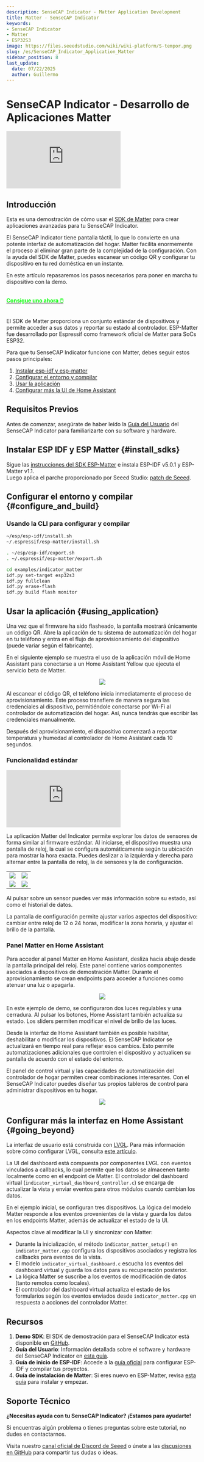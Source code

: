 ```yaml
---
description: SenseCAP Indicator - Matter Application Development
title: Matter - SenseCAP Indicator
keywords:
- SenseCAP Indicator
- Matter
- ESP32S3
image: https://files.seeedstudio.com/wiki/wiki-platform/S-tempor.png
slug: /es/SenseCAP_Indicator_Application_Matter
sidebar_position: 8
last_update:
  date: 07/22/2025
  author: Guillermo
---
```


# SenseCAP Indicator - Desarrollo de Aplicaciones Matter

<iframe class="youtube-video" src="https://www.youtube.com/embed/LCIWqwmCZ54" title="YouTube video player" frameborder="0" allow="accelerometer; autoplay; clipboard-write; encrypted-media; gyroscope; picture-in-picture; web-share" allowfullscreen></iframe>

## Introducción

Esta es una demostración de cómo usar el [SDK de Matter](https://project-chip.github.io/connectedhomeip-doc/index.html) para crear aplicaciones avanzadas para tu SenseCAP Indicator.

El SenseCAP Indicator tiene pantalla táctil, lo que lo convierte en una potente interfaz de automatización del hogar. Matter facilita enormemente el proceso al eliminar gran parte de la complejidad de la configuración. Con la ayuda del SDK de Matter, puedes escanear un código QR y configurar tu dispositivo en tu red doméstica en un instante.

En este artículo repasaremos los pasos necesarios para poner en marcha tu dispositivo con la demo.

<br />

<div class="get_one_now_container" style={{textAlign: 'center'}}>
    <a class="get_one_now_item" href="https://www.seeedstudio.com/SenseCAP-Indicator-D1-p-5643.html" target="_blank" rel="noopener noreferrer">
            <strong><span><font color={'FFFFFF'} size={"4"}> Consigue uno ahora 🖱️</font></span></strong>
    </a>
</div>

<br />

El SDK de Matter proporciona un conjunto estándar de dispositivos y permite acceder a sus datos y reportar su estado al controlador. ESP-Matter fue desarrollado por Espressif como framework oficial de Matter para SoCs ESP32.

Para que tu SenseCAP Indicator funcione con Matter, debes seguir estos pasos principales:

1. [Instalar esp-idf y esp-matter](#install_sdks)  
2. [Configurar el entorno y compilar](#configure_and_build)  
3. [Usar la aplicación](#using_application)  
4. [Configurar más la UI de Home Assistant](#going_beyond)  

## Requisitos Previos

Antes de comenzar, asegúrate de haber leído la [Guía del Usuario](/Sensor/SenseCAP/SenseCAP_Indicator/Get_started_with_SenseCAP_Indicator) del SenseCAP Indicator para familiarizarte con su software y hardware.

## Instalar ESP IDF y ESP Matter {#install_sdks}

Sigue las [instrucciones del SDK ESP-Matter](https://docs.espressif.com/projects/esp-matter/en/latest/esp32/developing.html#getting-the-repositories) e instala ESP-IDF v5.0.1 y ESP-Matter v1.1.  
Luego aplica el parche proporcionado por Seeed Studio: [patch de Seeed](https://github.com/Seeed-Solution/SenseCAP_Indicator_ESP32/tree/main/tools/patch).

## Configurar el entorno y compilar {#configure_and_build}

### Usando la CLI para configurar y compilar

```sh
~/esp/esp-idf/install.sh
~/.espressif/esp-matter/install.sh

. ~/esp/esp-idf/export.sh
. ~/.espressif/esp-matter/export.sh

cd examples/indicator_matter
idf.py set-target esp32s3
idf.py fullclean
idf.py erase-flash
idf.py build flash monitor
```

## Usar la aplicación {#using_application}

Una vez que el firmware ha sido flasheado, la pantalla mostrará únicamente un código QR. Abre la aplicación de tu sistema de automatización del hogar en tu teléfono y entra en el flujo de aprovisionamiento del dispositivo (puede variar según el fabricante).

En el siguiente ejemplo se muestra el uso de la aplicación móvil de Home Assistant para conectarse a un Home Assistant Yellow que ejecuta el servicio beta de Matter.

<div align="center"><img width={480} src="https://files.seeedstudio.com/wiki/SenseCAP/SenseCAP_Indicator/indicator-matter-1.jpg"/></div>

Al escanear el código QR, el teléfono inicia inmediatamente el proceso de aprovisionamiento. Este proceso transfiere de manera segura las credenciales al dispositivo, permitiéndole conectarse por Wi-Fi al controlador de automatización del hogar. Así, nunca tendrás que escribir las credenciales manualmente.

Después del aprovisionamiento, el dispositivo comenzará a reportar temperatura y humedad al controlador de Home Assistant cada 10 segundos.

### Funcionalidad estándar

<iframe class="youtube-video" src="https://www.youtube.com/embed/mBhrYeyQQeg" title="Reproductor de video de YouTube" frameborder="0" allow="accelerometer; autoplay; clipboard-write; encrypted-media; gyroscope; picture-in-picture; web-share" allowfullscreen></iframe>

La aplicación Matter del Indicator permite explorar los datos de sensores de forma similar al firmware estándar. Al iniciarse, el dispositivo muestra una pantalla de reloj, la cual se configura automáticamente según tu ubicación para mostrar la hora exacta. Puedes deslizar a la izquierda y derecha para alternar entre la pantalla de reloj, la de sensores y la de configuración.

<div class="table-center">
  <table align="center">
    <tr>
        <td><div style={{textAlign:'center'}}><img src="https://files.seeedstudio.com/wiki/SenseCAP/SenseCAP_Indicator/indicator-matter-2.jpg" style={{width:480, height:'auto'}}/></div></td>
        <td><div style={{textAlign:'center'}}><img src="https://files.seeedstudio.com/wiki/SenseCAP/SenseCAP_Indicator/indicator-matter-3.jpg" style={{width:480, height:'auto'}}/></div></td>
    </tr>
    <tr>
        <td><div style={{textAlign:'center'}}><img src="https://files.seeedstudio.com/wiki/SenseCAP/SenseCAP_Indicator/indicator-matter-4.jpg" style={{width:480, height:'auto'}}/></div></td>
        <td><div style={{textAlign:'center'}}><img src="https://files.seeedstudio.com/wiki/SenseCAP/SenseCAP_Indicator/indicator-matter-5.jpg" style={{width:480, height:'auto'}}/></div></td>
    </tr>
  </table>
</div>

Al pulsar sobre un sensor puedes ver más información sobre su estado, así como el historial de datos.

La pantalla de configuración permite ajustar varios aspectos del dispositivo: cambiar entre reloj de 12 o 24 horas, modificar la zona horaria, y ajustar el brillo de la pantalla.

### Panel Matter en Home Assistant

Para acceder al panel Matter en Home Assistant, desliza hacia abajo desde la pantalla principal del reloj. Este panel contiene varios componentes asociados a dispositivos de demostración Matter. Durante el aprovisionamiento se crean endpoints para acceder a funciones como atenuar una luz o apagarla.

<div align="center"><img width={480} src="https://files.seeedstudio.com/wiki/SenseCAP/SenseCAP_Indicator/indicator-matter-6.jpg"/></div>

En este ejemplo de demo, se configuraron dos luces regulables y una cerradura. Al pulsar los botones, Home Assistant también actualiza su estado. Los sliders permiten modificar el nivel de brillo de las luces.

Desde la interfaz de Home Assistant también es posible habilitar, deshabilitar o modificar los dispositivos. El SenseCAP Indicator se actualizará en tiempo real para reflejar esos cambios. Esto permite automatizaciones adicionales que controlen el dispositivo y actualicen su pantalla de acuerdo con el estado del entorno.

El panel de control virtual y las capacidades de automatización del controlador de hogar permiten crear combinaciones interesantes. Con el SenseCAP Indicator puedes diseñar tus propios tableros de control para administrar dispositivos en tu hogar.

<div align="center"><img width={480} src="https://files.seeedstudio.com/wiki/SenseCAP/SenseCAP_Indicator/indicator-matter-7.jpg"/></div>

## Configurar más la interfaz en Home Assistant {#going_beyond}

La interfaz de usuario está construida con [LVGL](https://lvgl.io/). Para más información sobre cómo configurar LVGL, consulta [este artículo](https://wiki.seeedstudio.com/using_lvgl_and_tft_on_round_display/).

La UI del dashboard está compuesta por componentes LVGL con eventos vinculados a callbacks, lo cual permite que los datos se almacenen tanto localmente como en el endpoint de Matter. El controlador del dashboard virtual (`indicator_virtual_dashboard_controller.c`) se encarga de actualizar la vista y enviar eventos para otros módulos cuando cambian los datos.

En el ejemplo inicial, se configuran tres dispositivos. La lógica del modelo Matter responde a los eventos provenientes de la vista y guarda los datos en los endpoints Matter, además de actualizar el estado de la UI.

Aspectos clave al modificar la UI y sincronizar con Matter:

- Durante la inicialización, el método `indicator_matter_setup()` en `indicator_matter.cpp` configura los dispositivos asociados y registra los callbacks para eventos de la vista.
- El modelo `indicator_virtual_dashboard.c` escucha los eventos del dashboard virtual y guarda los datos para su recuperación posterior.
- La lógica Matter se suscribe a los eventos de modificación de datos (tanto remotos como locales).
- El controlador del dashboard virtual actualiza el estado de los formularios según los eventos enviados desde `indicator_matter.cpp` en respuesta a acciones del controlador Matter.

## Recursos

1. **Demo SDK**: El SDK de demostración para el SenseCAP Indicator está disponible en [GitHub](https://github.com/Seeed-Solution/SenseCAP_Indicator_ESP32).
2. **Guía del Usuario**: Información detallada sobre el software y hardware del SenseCAP Indicator en [esta guía](/Sensor/SenseCAP/SenseCAP_Indicator/Get_started_with_SenseCAP_Indicator).
3. **Guía de inicio de ESP-IDF**: Accede a la [guía oficial](https://docs.espressif.com/projects/esp-idf/en/latest/get-started/index.html) para configurar ESP-IDF y compilar tus proyectos.
4. **Guía de instalación de Matter**: Si eres nuevo en ESP-Matter, revisa [esta guía](https://docs.espressif.com/projects/esp-matter/en/latest/esp32/developing.html) para instalar y empezar.

## Soporte Técnico

**¿Necesitas ayuda con tu SenseCAP Indicator? ¡Estamos para ayudarte!**

Si encuentras algún problema o tienes preguntas sobre este tutorial, no dudes en contactarnos.

Visita nuestro [canal oficial de Discord de Seeed](https://discord.gg/kpY74apCWj) o únete a las [discusiones en GitHub](https://github.com/Seeed-Solution/SenseCAP_Indicator_ESP32/discussions) para compartir tus dudas o ideas.
